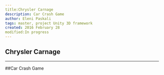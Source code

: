 ```yaml
---
title:Chrysler Carnage
description: Car Crash Game
author: Eleni Paskali
tags: master, project Unity 3D framework
created: 2016 February 28
modified:In progress
---
```

Chrysler Carnage
---------
---------
##Car Crash Game








